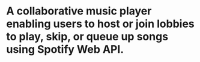# A collaborative music player enabling users to host or join lobbies to play, skip, or queue up songs using Spotify Web API. 
